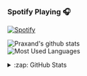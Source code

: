 ### Spotify Playing 🎧
[![Spotify](https://novatorem.praxand.vercel.app/api/spotify)](https://open.spotify.com/user/lm551ewnkq6e170e1iny0imee)

![Praxand's github stats](https://github-readme-stats.praxand.vercel.app/api?username=Praxand&theme=dark&show_icons=true)<br/>
![Most Used Languages](https://github-readme-stats.vercel.app/api/top-langs/?username=praxand&layout=compact&theme=dark)

<details>
  <summary>:zap: GitHub Stats</summary>

  <img align="left" alt="codeSTACKr's GitHub Stats" src="https://github-readme-stats.praxand.vercel.app/api?username=Praxand&theme=dark&show_icons=true" />

</details>
